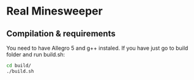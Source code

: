 # Real Minesweeper

## Compilation & requirements

You need to have Allegro 5 and g++ instaled.
If you have just go to build folder and run build.sh:
```bash
cd build/
./build.sh
```
